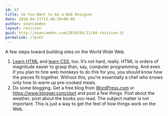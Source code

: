 ```yaml
---
id: 67
title: So You Want to be a Web Designer
date: 2010-04-11T13:48:29+00:00
author: seancamden
layout: revision
guid: http://seancamden.com/2010/04/11/64-revision-3/
permalink: /?p=67
---
```

A few steps toward building sites on the World Wide Web.

  1. [Learn HTML](http://www.w3schools.com/html/default.asp) and [learn CSS](http://www.w3schools.com/css/default.asp), too. It&#8217;s not hard, really. HTML is orders of magnitude easier to grasp than, say, computer programming. And even if you plan to hire web monkeys to do this for you, you should know how the pieces fit together. Without this, you&#8217;re essentially a chef who knows only how to warm up pre-cooked meals.
  2. Do some blogging. Get a free blog from [WordPress.com](http://wordpress.com/) or https://www.blogger.com/start and post a few things. Post about the weather, post about the books you read. The subject matter is not important. This is just a way to get the feel of how things work on the Web.